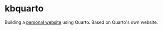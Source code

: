 # kbquarto

Building a [personal website](https://www.krisb.org/) using Quarto. Based on Quarto's own website.